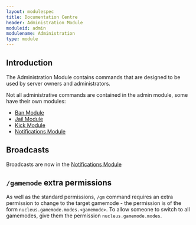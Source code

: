 ```yaml
---
layout: modulespec
title: Documentation Centre
header: Administration Module
moduleid: admin
modulename: Administration
type: module
---
```


## Introduction

The Administration Module contains commands that are designed to be used by server owners and administrators.

Not all administrative commands are contained in the admin module, some have their own modules:

* [Ban Module](ban.html)
* [Jail Module](jail.html)
* [Kick Module](kick.html)
* [Notifications Module](notification.html)

## Broadcasts

Broadcasts are now in the [Notifications Module](notification.html)

## `/gamemode` extra permissions

As well as the standard permissions, `/gm` command requires an extra permission to change to the target gamemode - 
the permission is of the form `nucleus.gamemode.modes.<gamemode>`. To allow someone to switch to all gamemodes, give
them the permission `nucleus.gamemode.modes`.